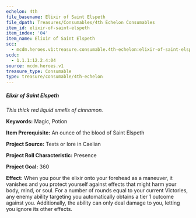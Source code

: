 ```yaml
---
echelon: 4th
file_basename: Elixir of Saint Elspeth
file_dpath: Treasures/Consumables/4th Echelon Consumables
item_id: elixir-of-saint-elspeth
item_index: '04'
item_name: Elixir of Saint Elspeth
scc:
  - mcdm.heroes.v1:treasure.consumable.4th-echelon:elixir-of-saint-elspeth
scdc:
  - 1.1.1:12.2.4:04
source: mcdm.heroes.v1
treasure_type: Consumable
type: treasure/consumable/4th-echelon
---
```


##### Elixir of Saint Elspeth

*This thick red liquid smells of cinnamon.*

**Keywords:** Magic, Potion

**Item Prerequisite:** An ounce of the blood of Saint Elspeth

**Project Source:** Texts or lore in Caelian

**Project Roll Characteristic:** Presence

**Project Goal:** 360

**Effect:** When you pour the elixir onto your forehead as a maneuver, it vanishes and you protect yourself against effects that might harm your body, mind, or soul. For a number of rounds equal to your current Victories, any enemy ability targeting you automatically obtains a tier 1 outcome against you. Additionally, the ability can only deal damage to you, letting you ignore its other effects.
